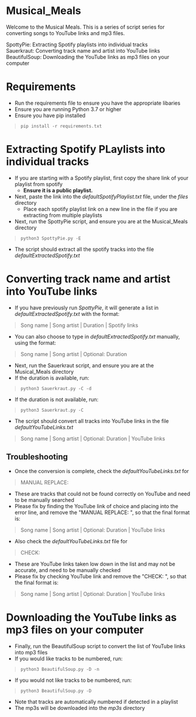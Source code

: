 # Musical_Meals

Welcome to the Musical Meals. This is a series of script series for converting songs to YouTube links and mp3 files.

SpottyPie: Extracting Spotify playlists into individual tracks <br>
Sauerkraut: Converting track name and artist into YouTube links <br>
BeautifulSoup: Downloading the YouTube links as mp3 files on your computer <br>

# Requirements
- Run the requirements file to ensure you have the appropriate libaries 
- Ensure you are running Python 3.7 or higher 
- Ensure you have pip installed
>`pip install -r requirements.txt`

# Extracting Spotify PLaylists into individual tracks

- If you are starting with a Spotify playlist, first copy the share link of your playlist from spotify
    - **Ensure it is a public playlist.**
- Next, paste the link into the _defaultSpotifyPlaylist.txt_ file, under the _files_ directory
    - Place each spotify playlist link on a new line in the file if you are extracting from multiple playlists
- Next, run the SpottyPie script, and ensure you are at the Musical_Meals directory 
>`python3 SpottyPie.py -E`
- The script should extract all the spotify tracks into the file _defaultExtractedSpotify.txt_

# Converting track name and artist into YouTube links

- If you have previously run _SpottyPie_, it will generate a list in _defaultExtractedSpotify.txt_ with the format: <br>
>Song name | Song artist | Duration | Spotify links
- You can also choose to type in _defaultExtractedSpotify.txt_ manually, using the format: <br>
>Song name | Song artist | Optional: Duration 
- Next, run the Sauerkraut script, and ensure you are at the Musical_Meals directory
- If the duration is available, run: <br>
>`python3 Sauerkraut.py -C -d` <br>
- If the duration is not available, run: <br>
>`python3 Sauerkraut.py -C` <br>
- The script should convert all tracks into YouTube links in the file _defaultYouTubeLinks.txt_
>Song name | Song artist | Optional: Duration | YouTube links

## Troubleshooting
- Once the conversion is complete, check the _defaultYouTubeLinks.txt_ for <br>
> MANUAL REPLACE: <br>
- These are tracks that could not be found correctly on YouTube and need to be manually searched
- Please fix by finding the YouTube link of choice and placing into the error line, and remove the "MANUAL REPLACE: ", so that the final format is:
>Song name | Song artist | Optional: Duration | YouTube links
- Also check the _defaultYouTubeLinks.txt_ file for <br>
> CHECK: <br>
- These are YouTube links taken low down in the list and may not be accurate, and need to be manually checked
- Please fix by checking YouTube link and remove the "CHECK: ", so that the final format is:
>Song name | Song artist | Optional: Duration | YouTube links

# Downloading the YouTube links as mp3 files on your computer 

- Finally, run the BeautifulSoup script to convert the list of YouTube links into mp3 files
- If you would like tracks to be numbered, run: <br>
>`python3 BeautifulSoup.py -D -n` <br>
- If you would not like tracks to be numbered, run: <br>
>`python3 BeautifulSoup.py -D` <br>
- Note that tracks are automatically numbered if detected in a playlist
- The mp3s will be downloaded into the _mp3s_ directory
